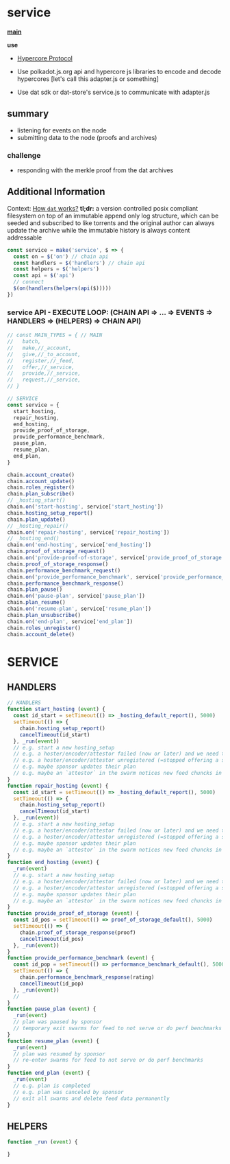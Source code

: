 # service
**[main](../../README.md)**

**use**
* [Hypercore Protocol](https://www.hypercore-protocol.org/)


* Use polkadot.js.org api and hypercore js libraries to encode and decode hypercores [let's call this adapter.js or something]
* Use dat sdk or dat-store's service.js to communicate with  adapter.js



## summary
- listening for events on the node
- submitting data to the node (proofs and archives)

### challenge
- responding with the merkle proof from the dat archives

## Additional Information
Context: [How `dat` works?](https://datprotocol.github.io/how-dat-works/)
**tl;dr:** a version controlled posix compliant filesystem on top of an immutable append only log structure, which can be seeded and subscribed to like torrents and the original author can always update the archive while the immutable history is always content addressable


```js
const service = make('service', $ => {
  const on = $('on') // chain api
  const handlers = $('handlers') // chain api
  const helpers = $('helpers')
  const api = $('api')
  // connect
  $(on(handlers(helpers(api($)))))
})
```

### service API - EXECUTE LOOP: (CHAIN API => ... => EVENTS => HANDLERS => (HELPERS) => CHAIN API)


```js
// const MAIN_TYPES = { // MAIN
//   batch,
//   make,//_account,
//   give,//_to_account,
//   register,//_feed,
//   offer,//_service,
//   provide,//_service,
//   request,//_service,
// }

// SERVICE
const service = {
  start_hosting,
  repair_hosting,
  end_hosting,
  provide_proof_of_storage,
  provide_performance_benchmark,
  pause_plan,
  resume_plan,
  end_plan,
}

chain.account_create()
chain.account_update()
chain.roles_register()
chain.plan_subscribe()
// _hosting_start()
chain.on('start-hosting', service['start_hosting'])
chain.hosting_setup_report()
chain.plan_update()
// _hosting_repair()
chain.on('repair-hosting', service['repair_hosting'])
// _hosting_end()
chain.on('end-hosting', service['end_hosting'])
chain.proof_of_storage_request()
chain.on('provide-proof-of-storage', service['provide_proof_of_storage'])
chain.proof_of_storage_response()
chain.performance_benchmark_request()
chain.on('provide_performance_benchmark', service['provide_performance_benchmark'])
chain.performance_benchmark_response()
chain.plan_pause()
chain.on('pause-plan', service['pause_plan'])
chain.plan_resume()
chain.on('resume-plan', service['resume_plan'])
chain.plan_unsubscribe()
chain.on('end-plan', service['end_plan'])
chain.roles_unregister()
chain.account_delete()
```


# SERVICE

## HANDLERS
```js
// HANDLERS
function start_hosting (event) {
  const id_start = setTimeout(() => _hosting_default_report(), 5000)
  setTimeout(() => {
    chain.hosting_setup_report()
    cancelTimeout(id_start)
  }, _run(event))
  // e.g. start a new hosting_setup
  // e.g. a hoster/encoder/attestor failed (now or later) and we need to issue a new event to replace them
  // e.g. a hoster/encoder/attestor unregistered (=stopped offering a service), so => order replacement
  // e.g. maybe sponsor updates their plan
  // e.g. maybe an `attestor` in the swarm notices new feed chuncks in a feed and notifies the chain about it so hosting is updated
}
function repair_hosting (event) {
  const id_start = setTimeout(() => _hosting_default_report(), 5000)
  setTimeout(() => {
    chain.hosting_setup_report()
    cancelTimeout(id_start)
  }, _run(event))
  // e.g. start a new hosting_setup
  // e.g. a hoster/encoder/attestor failed (now or later) and we need to issue a new event to replace them
  // e.g. a hoster/encoder/attestor unregistered (=stopped offering a service), so => order replacement
  // e.g. maybe sponsor updates their plan
  // e.g. maybe an `attestor` in the swarm notices new feed chuncks in a feed and notifies the chain about it so hosting is updated
}
function end_hosting (event) {
  _run(event)
  // e.g. start a new hosting_setup
  // e.g. a hoster/encoder/attestor failed (now or later) and we need to issue a new event to replace them
  // e.g. a hoster/encoder/attestor unregistered (=stopped offering a service), so => order replacement
  // e.g. maybe sponsor updates their plan
  // e.g. maybe an `attestor` in the swarm notices new feed chuncks in a feed and notifies the chain about it so hosting is updated
}
function provide_proof_of_storage (event) {
  const id_pos = setTimeout(() => proof_of_storage_default(), 5000)
  setTimeout(() => {
    chain.proof_of_storage_response(proof)
    cancelTimeout(id_pos)
  }, _run(event))
}
function provide_performance_benchmark (event) {
  const id_pop = setTimeout(() => performance_benchmark_default(), 5000)
  setTimeout(() => {
    chain.performance_benchmark_response(rating)
    cancelTimeout(id_pop)
  }, _run(event))
  //
}
function pause_plan (event) {
  _run(event)
  // plan was paused by sponsor
  // temporary exit swarms for feed to not serve or do perf benchmarks
}
function resume_plan (event) {
  _run(event)
  // plan was resumed by sponsor
  // re-enter swarms for feed to not serve or do perf benchmarks
}
function end_plan (event) {
  _run(event)
  // e.g. plan is completed
  // e.g. plan was canceled by sponsor
  // exit all swarms and delete feed data permanently
}
```

## HELPERS
```js
function _run (event) {

}
```
